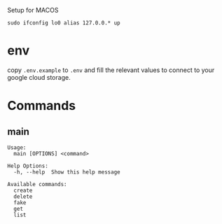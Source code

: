 Setup for MACOS

```
sudo ifconfig lo0 alias 127.0.0.* up
```

# env

copy `.env.example` to `.env` and fill the relevant values to connect to your google cloud storage.

# Commands

## main

```
Usage:
  main [OPTIONS] <command>

Help Options:
  -h, --help  Show this help message

Available commands:
  create
  delete
  fake
  get
  list
```

